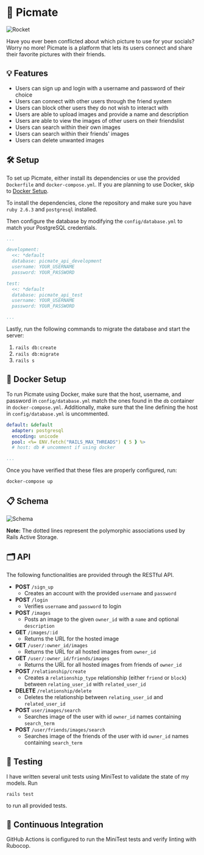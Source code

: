 # 🌌 Picmate
![Rocket](https://i.imgur.com/iTQizev.gif)

Have you ever been conflicted about which picture to use for your socials? Worry no more! Picmate is a platform that lets its users connect and share their favorite pictures with their friends. 

## 💡 Features
- Users can sign up and login with a username and password of their choice
- Users can connect with other users through the friend system
- Users can block other users they do not wish to interact with
- Users are able to upload images and provide a name and description
- Users are able to view the images of other users on their friendslist
- Users can search within their own images
- Users can search within their friends' images
- Users can delete unwanted images

## 🛠 Setup
To set up Picmate, either install its dependencies or use the provided `Dockerfile` and `docker-compose.yml`. If you are planning to use Docker, skip to [Docker Setup](#-docker-setup). 

To install the dependencies, clone the repository and make sure you have `ruby 2.6.3` and `postgresql` installed. 

Then configure the database by modifying the `config/database.yml` to match your PostgreSQL credentials. 
```yml
...

development:
  <<: *default
  database: picmate_api_development
  username: YOUR_USERNAME
  password: YOUR_PASSWORD

test:
  <<: *default
  database: picmate_api_test
  username: YOUR_USERNAME
  password: YOUR_PASSWORD

...
```

Lastly, run the following commands to migrate the database and start the server: 
1. `rails db:create`
2. `rails db:migrate`
3. `rails s`

## 🐳 Docker Setup
To run Picmate using Docker, make sure that the host, username, and password in `config/database.yml` match the ones found in the `db` container in `docker-compose.yml`. Additionally, make sure that the line defining the host in `config/database.yml` is uncommented.

```yml
default: &default
  adapter: postgresql
  encoding: unicode
  pool: <%= ENV.fetch("RAILS_MAX_THREADS") { 5 } %>
  # host: db # uncomment if using docker

...
```

Once you have verified that these files are properly configured, run: 

```
docker-compose up
```

## 📋 Schema
![Schema](https://i.imgur.com/zHC0eI8.png)

**Note:** The dotted lines represent the polymorphic associations used by Rails Active Storage. 

## 🗂 API
The following functionalities are provided through the RESTful API. 
- **POST** `/sign_up`
  - Creates an account with the provided `username` and `password`
- **POST** `/login`
  - Verifies `username` and `password` to login
- **POST** `/images`
  - Posts an image to the given `owner_id` with a `name` and optional `description`
- **GET** `/images/:id`
  - Returns the URL for the hosted image
- **GET** `/user/:owner_id/images`
  - Returns the URL for all hosted images from `owner_id`
- **GET** `/user/:owner_id/friends/images`
  - Returns the URL for all hosted images from friends of `owner_id`
- **POST** `/relationship/create`
  - Creates a `relationship_type` relationship (either `friend` or `block`) between `relating_user_id` with `related_user_id`
- **DELETE** `/relationship/delete`
  - Deletes the relationship between `relating_user_id` and `related_user_id`
- **POST** `user/images/search`
  - Searches image of the user with id `owner_id` names containing `search_term`
- **POST** `/user/friends/images/search`
  - Searches image of the friends of the user with id `owner_id` names containing `search_term`

## 🧪 Testing
I have written several unit tests using MiniTest to validate the state of my models. Run

```
rails test
```

to run all provided tests.

## 💾 Continuous Integration
GitHub Actions is configured to run the MiniTest tests and verify linting with Rubocop. 